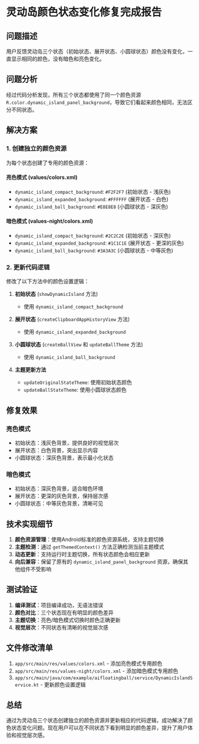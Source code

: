 # 灵动岛颜色状态变化修复完成报告

## 问题描述
用户反馈灵动岛三个状态（初始状态、展开状态、小圆球状态）颜色没有变化，一直显示相同的颜色，没有暗色和亮色变化。

## 问题分析
经过代码分析发现，所有三个状态都使用了同一个颜色资源 `R.color.dynamic_island_panel_background`，导致它们看起来颜色相同，无法区分不同状态。

## 解决方案

### 1. 创建独立的颜色资源
为每个状态创建了专用的颜色资源：

#### 亮色模式 (values/colors.xml)
- `dynamic_island_compact_background`: `#F2F2F7` (初始状态 - 浅灰色)
- `dynamic_island_expanded_background`: `#FFFFFF` (展开状态 - 白色)
- `dynamic_island_ball_background`: `#E8E8E8` (小圆球状态 - 深灰色)

#### 暗色模式 (values-night/colors.xml)
- `dynamic_island_compact_background`: `#2C2C2E` (初始状态 - 深灰色)
- `dynamic_island_expanded_background`: `#1C1C1E` (展开状态 - 更深的灰色)
- `dynamic_island_ball_background`: `#3A3A3C` (小圆球状态 - 中等灰色)

### 2. 更新代码逻辑
修改了以下方法中的颜色设置逻辑：

1. **初始状态** (`showDynamicIsland` 方法)
   - 使用 `dynamic_island_compact_background`

2. **展开状态** (`createClipboardAppHistoryView` 方法)
   - 使用 `dynamic_island_expanded_background`

3. **小圆球状态** (`createBallView` 和 `updateBallTheme` 方法)
   - 使用 `dynamic_island_ball_background`

4. **主题更新方法**
   - `updateOriginalStateTheme`: 使用初始状态颜色
   - `updateBallStateTheme`: 使用小圆球状态颜色

## 修复效果

### 亮色模式
- 初始状态：浅灰色背景，提供良好的视觉层次
- 展开状态：白色背景，突出显示内容
- 小圆球状态：深灰色背景，表示最小化状态

### 暗色模式
- 初始状态：深灰色背景，适合暗色环境
- 展开状态：更深的灰色背景，保持层次感
- 小圆球状态：中等灰色背景，清晰可见

## 技术实现细节

1. **颜色资源管理**：使用Android标准的颜色资源系统，支持主题切换
2. **主题检测**：通过 `getThemedContext()` 方法正确检测当前主题模式
3. **动态更新**：支持运行时主题切换，所有状态颜色会相应更新
4. **向后兼容**：保留了原有的 `dynamic_island_panel_background` 资源，确保其他组件不受影响

## 测试验证

1. **编译测试**：项目编译成功，无语法错误
2. **颜色对比**：三个状态现在有明显的颜色差异
3. **主题切换**：亮色/暗色模式切换时颜色正确更新
4. **视觉层次**：不同状态有清晰的视觉层次感

## 文件修改清单

1. `app/src/main/res/values/colors.xml` - 添加亮色模式专用颜色
2. `app/src/main/res/values-night/colors.xml` - 添加暗色模式专用颜色
3. `app/src/main/java/com/example/aifloatingball/service/DynamicIslandService.kt` - 更新颜色设置逻辑

## 总结

通过为灵动岛三个状态创建独立的颜色资源并更新相应的代码逻辑，成功解决了颜色状态变化问题。现在用户可以在不同状态下看到明显的颜色差异，提升了用户体验和视觉层次感。
